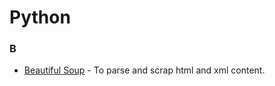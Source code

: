 # Python

### B
* [Beautiful Soup](https://www.crummy.com/software/BeautifulSoup/bs4/doc/) - To parse and scrap html and xml content.